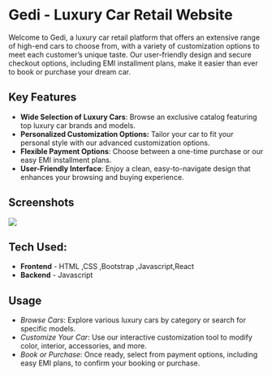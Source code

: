 # Gedi - Luxury Car Retail Website
Welcome to Gedi, a luxury car retail platform that offers an extensive range of high-end cars to choose from, with a variety of customization options to meet each customer’s unique taste. Our user-friendly design and secure checkout options, including EMI installment plans, make it easier than ever to book or purchase your dream car.

## Key Features

* **Wide Selection of Luxury Cars**: Browse an exclusive catalog featuring top luxury car brands and models.
* **Personalized Customization Options:** Tailor your car to fit your personal style with our advanced customization options.
* **Flexible Payment Options**: Choose between a one-time purchase or our easy EMI installment plans.
* **User-Friendly Interface**: Enjoy a clean, easy-to-navigate design that enhances your browsing and buying experience.


## Screenshots
<img src="https://raw.githubusercontent.com/Tejkaur04/Gedi-Luxury-Car-Retail/refs/heads/main/Untitled%20design.png">

## Tech Used:
* **Frontend** - HTML ,CSS ,Bootstrap ,Javascript,React
* **Backend** - Javascript 

## Usage


* *Browse Cars*: Explore various luxury cars by category or search for specific models.
* *Customize Your Car*: Use our interactive customization tool to modify color, interior, accessories, and more.
* *Book or Purchase*: Once ready, select from payment options, including easy EMI plans, to confirm your booking or purchase.
